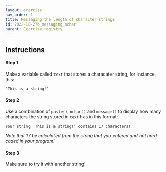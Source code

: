 ```yaml
---
layout: exercise 
nav_order: 1
title: Messaging the length of character strings
id: 2022-10-27b_messaging_nchar
parent: Exercise registry
---
```



## Instructions

#### Step 1

Make a variable called `text` that stores a characater string, for instance, this:

```
"This is a string!"
```

#### Step 2

Use a combination of `paste()`, `nchar()` and `message()` to display how many characters the string stored in `text` has in this format:

```
Your string 'This is a string!' contains 17 characters!
```

*Note that 17 be calculated from the string that you entered and not hard-coded in your program!* 

#### Step 3
Make sure to try it with another string!

